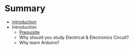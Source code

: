 # Summary

* [introduction](README.md)
* Introduction
   * [Prequisite](prequisite.md)
   * Why should you study Electrical & Electronics Circuit?
   * Why learn Arduino?

